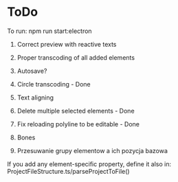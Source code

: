 # ToDo

To run:
npm run start:electron

1. Correct preview with reactive texts
2. Proper transcoding of all added elements
3. Autosave?
4. Circle transcoding - Done
5. Text aligning
6. Delete multiple selected elements - Done
7. Fix reloading polyline to be editable - Done
8. Bones

9. Przesuwanie grupy elementow a ich pozycja bazowa

If you add any element-specific property, define it also in:
ProjectFileStructure.ts/parseProjectToFile()
